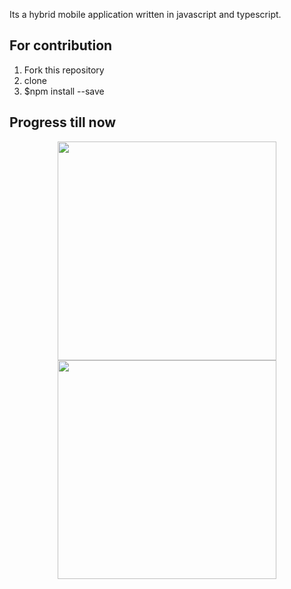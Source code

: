 Its a hybrid mobile application written in javascript and typescript. 

## For contribution
 1. Fork this repository
 2. clone 
 3. $npm install --save
 
## Progress till now 

<p align="center">
  <img src="https://user-images.githubusercontent.com/28785166/27686732-a26a9986-5cf1-11e7-9711-6f0ae7cfcf4c.jpg" width="350"/>
  <img src="https://media.giphy.com/media/CcPUDfS2tvqZW/giphy.gif" width="350"/>
  
  
  
  </p>


